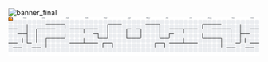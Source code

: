 <img width="1272" height="701" alt="banner_final" src="https://github.com/user-attachments/assets/12a01435-b066-4964-976f-ca4ca0abf303" />

<picture>
  <source media="(prefers-color-scheme: dark)" srcset="https://raw.githubusercontent.com/renatomotamanuel/renatomotamanuel/output/pacman-contribution-graph-dark.svg">
  <source media="(prefers-color-scheme: light)" srcset="https://raw.githubusercontent.com/renatomotamanuel/renatomotamanuel/output/pacman-contribution-graph.svg">
  <img alt="pacman contribution graph" src="https://raw.githubusercontent.com/renatomotamanuel/renatomotamanuel/output/pacman-contribution-graph.svg">
</picture>
